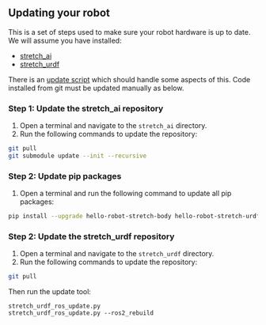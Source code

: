 ## Updating your robot

This is a set of steps used to make sure your robot hardware is up to date. We will assume you have installed:
  - [stretch_ai](https://github.com/hello-robot/stretch_ai/)
  - [stretch_urdf](https://github.com/hello-robot/stretch_urdf/)

There is an [update script](scripts.update.sh) which should handle some aspects of this. Code installed from git must be updated manually as below.

### Step 1: Update the stretch_ai repository

1. Open a terminal and navigate to the `stretch_ai` directory.
2. Run the following commands to update the repository:
```bash
git pull
git submodule update --init --recursive
```

### Step 2: Update pip packages

1. Open a terminal and run the following command to update all pip packages:
```bash
pip install --upgrade hello-robot-stretch-body hello-robot-stretch-urdf
```

### Step 2: Update the stretch_urdf repository

1. Open a terminal and navigate to the `stretch_urdf` directory.
2. Run the following commands to update the repository:
```bash
git pull
```

Then run the update tool:
```
stretch_urdf_ros_update.py
stretch_urdf_ros_update.py --ros2_rebuild
```
